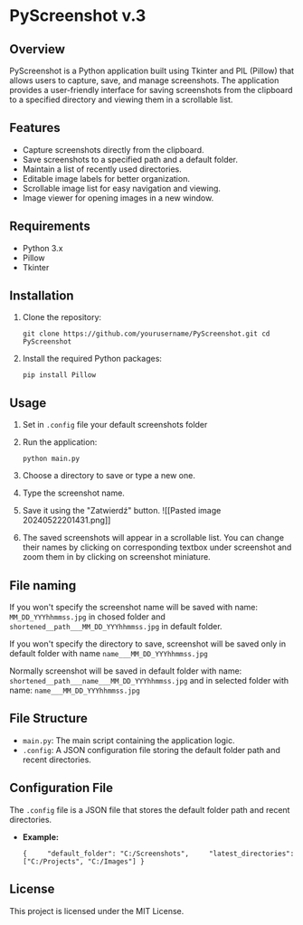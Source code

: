 # PyScreenshot v.3

## Overview

PyScreenshot is a Python application built using Tkinter and PIL (Pillow) that allows users to capture, save, and manage screenshots. The application provides a user-friendly interface for saving screenshots from the clipboard to a specified directory and viewing them in a scrollable list.

## Features

- Capture screenshots directly from the clipboard.
- Save screenshots to a specified path and a default folder.
- Maintain a list of recently used directories.
- Editable image labels for better organization.
- Scrollable image list for easy navigation and viewing.
- Image viewer for opening images in a new window.

## Requirements

- Python 3.x
- Pillow
- Tkinter

## Installation

1. Clone the repository:
    
    `git clone https://github.com/yourusername/PyScreenshot.git cd PyScreenshot`
    
2. Install the required Python packages:
    
    `pip install Pillow`
    

## Usage

1. Set in `.config` file your default screenshots folder
2. Run the application:

    `python main.py`
    
3. Choose a directory to save or type a new one.
4. Type the screenshot name.
5. Save it using the "Zatwierdź" button.
   ![[Pasted image 20240522201431.png]]
7. The saved screenshots will appear in a scrollable list.
   You can change their names by clicking on corresponding textbox under screenshot and zoom them in by clicking on screenshot miniature.

## File naming 
If you won't specify the screenshot name will be saved with name:
`MM_DD_YYYhhmmss.jpg` in chosed folder and `shortened__path___MM_DD_YYYhhmmss.jpg` in default folder.

If you won't specify the directory to save, screenshot will be saved only in default folder with name `name___MM_DD_YYYhhmmss.jpg`

Normally screenshot will be saved in default folder with name:
`shortened__path___name___MM_DD_YYYhhmmss.jpg`
and in selected folder with name:
`name___MM_DD_YYYhhmmss.jpg`
## File Structure

- `main.py`: The main script containing the application logic.
- `.config`: A JSON configuration file storing the default folder path and recent directories.

## Configuration File

The `.config` file is a JSON file that stores the default folder path and recent directories.

- **Example:**
    
    `{     "default_folder": "C:/Screenshots",     "latest_directories": ["C:/Projects", "C:/Images"] }`
    

## License

This project is licensed under the MIT License.

